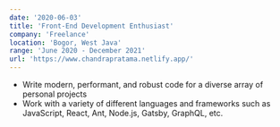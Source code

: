 ```yaml
---
date: '2020-06-03'
title: 'Front-End Development Enthusiast'
company: 'Freelance'
location: 'Bogor, West Java'
range: 'June 2020 - December 2021'
url: 'https://www.chandrapratama.netlify.app/'
---
```


- Write modern, performant, and robust code for a diverse array of personal projects
- Work with a variety of different languages and frameworks such as JavaScript, React, Ant, Node.js, Gatsby, GraphQL, etc.
